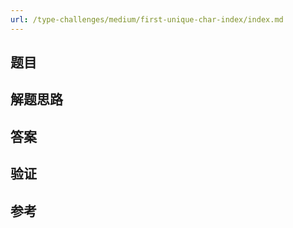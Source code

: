 ```yaml
---
url: /type-challenges/medium/first-unique-char-index/index.md
---
```

## 题目

## 解题思路

## 答案

## 验证

## 参考
